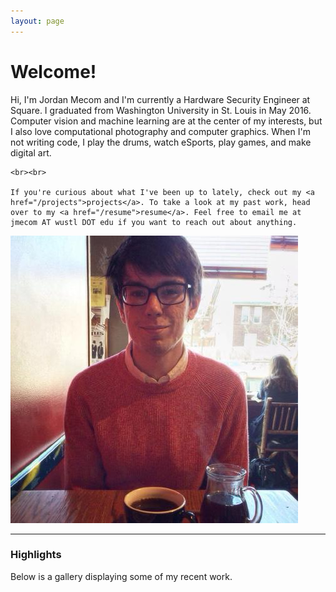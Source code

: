 ```yaml
---
layout: page
---
```


# Welcome!

<div class="row">

  <div class="col-sm-8 col-md-8">
  
  <p class="lead">
    Hi, I'm Jordan Mecom and I'm currently a Hardware Security Engineer at Square.
    I graduated from Washington University in St. Louis in May 2016. Computer vision and machine learning are at the center of my interests, but I also love computational photography and computer graphics. When I'm not writing code, I play the drums, watch eSports, play games, and make digital art. 

    <br><br>

    If you're curious about what I've been up to lately, check out my <a href="/projects">projects</a>. To take a look at my past work, head over to my <a href="/resume">resume</a>. Feel free to email me at jmecom AT wustl DOT edu if you want to reach out about anything. 
  </p>

  </div>

  <div class="col-sm-4 col-md-4">
    <!-- <a href="images/me-big.jpg" class="thumbnail"> -->
      <img class="thumbnail" src="images/me-big.jpg" style="margin: 0;">
    <!-- </a> -->
  </div>

</div>

<hr>

### Highlights

Below is a gallery displaying some of my recent work.

<div class="row">
  <div class="col-xs-12 col-sm-3 col-md-3">
    <a href="images/image-analogies/results/artout.jpg" class="thumbnail img-preview-thumb">
      <div class="img-preview" style="background:url(images/image-analogies/results/artout.jpg) center"></div>
    </a>
  </div>

   <div class="col-xs-12 col-sm-3 col-md-3">
    <a href="images/image-analogies/results/colorado.jpg" class="thumbnail img-preview-thumb">
      <div class="img-preview" style="background:url(images/image-analogies/results/colorado.jpg) center"></div>
    </a>
  </div>

   <div class="col-xs-12 col-sm-3 col-md-3">
    <a href="images/gradient-domain-fusion/sf-npr-big.png" class="thumbnail img-preview-thumb">
      <div class="img-preview" style="background:url(images/gradient-domain-fusion/scale-sf.png)"></div>
    </a>
  </div>

   <div class="col-xs-12 col-sm-3 col-md-3">
    <a href="images/gradient-domain-fusion/bb.png" class="thumbnail img-preview-thumb">
      <div class="img-preview" style="background:url(images/gradient-domain-fusion/scale-bb.png)"></div>
    </a>
  </div>
</div>

<div class="row">
  <div class="col-xs-12 col-sm-3 col-md-3">
    <a href="images/texture-synthesis/japanese-wallpaper-mincut.png" class="thumbnail img-preview-thumb">
      <div class="img-preview" style="background:url(images/texture-synthesis/japanese-wallpaper-mincut.png)"></div>
    </a>
  </div>

  <div class="col-xs-12 col-sm-3 col-md-3">
    <a href="images/texture-synthesis/starfield-mincut.png" class="thumbnail img-preview-thumb">
      <div class="img-preview" style="background:url(images/texture-synthesis/starfield-mincut.png)"></div>
    </a>
  </div>

  <div class="col-xs-12 col-sm-3 col-md-3">
    <a href="images/ds-example-small.png" class="thumbnail img-preview-thumb">
      <div class="img-preview" style="background:url(images/ds-example-small.png) center center"></div>
    </a>
  </div>

  <div class="col-xs-12 col-sm-3 col-md-3">
    <a href="images/chip8-maze.png" class="thumbnail img-preview-thumb">
      <div class="img-preview" style="background:url(images/chip8-maze-small.png)"></div>
    </a>
  </div>
</div>

<div class="row">
  <div class="col-xs-12 col-sm-3 col-md-3">
    <a href="images/gorgon2.PNG" class="thumbnail img-preview-thumb">
      <div class="img-preview" style="background:url(images/gorgon2.PNG) center center"></div>
    </a>
  </div>

  <div class="col-xs-12 col-sm-3 col-md-3">
    <a href="images/stargraph.png" class="thumbnail img-preview-thumb">
      <div class="img-preview" style="background:url(images/stargraph-small.png)"></div>
    </a>
  </div>

  <div class="col-xs-12 col-sm-3 col-md-3">
    <a href="images/video-textures/snow.gif" class="thumbnail img-preview-thumb">
      <div class="img-preview" style="background:url(images/video-textures/snow.gif) center center"></div>
    </a>
  </div>

  <div class="col-xs-12 col-sm-3 col-md-3">
    <a href="images/video-textures/city-4.gif" class="thumbnail img-preview-thumb">
      <div class="img-preview" style="background:url(images/video-textures/city-4.gif) 712% 40%"></div>
    </a>
  </div>
</div>

<div class="row">
  <div class="col-xs-12 col-sm-3 col-md-3">
    <a href="images/gorskii-collection/big-church.jpg" class="thumbnail img-preview-thumb">
      <div class="img-preview" style="background:url(images/gorskii-collection/preview-big-church.jpg)"></div>
    </a>
  </div>

  <div class="col-xs-12 col-sm-3 col-md-3">
    <a href="images/gorskii-collection/house.jpg" class="thumbnail img-preview-thumb">
      <div class="img-preview" style="background:url(images/gorskii-collection/preview-house.jpg)"></div>
    </a>
  </div>

  <div class="col-xs-12 col-sm-3 col-md-3">
    <a href="images/fae1.png" class="thumbnail img-preview-thumb">
      <div class="img-preview" style="background:url(images/fae1.png) bottom left"></div>
    </a>
  </div>

  <div class="col-xs-12 col-sm-3 col-md-3">
    <a href="images/fae2.png" class="thumbnail img-preview-thumb">
      <div class="img-preview" style="background:url(images/fae2.png) 212% 90%"></div>
    </a>
  </div>
</div>
